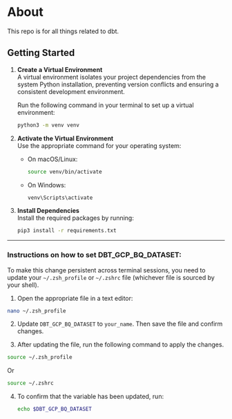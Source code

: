 # About
This repo is for all things related to dbt.

## Getting Started  

1. **Create a Virtual Environment**  
    A virtual environment isolates your project dependencies from the system Python installation, preventing version conflicts and ensuring a consistent development environment.
   
   Run the following command in your terminal to set up a virtual environment:  
   ```bash
   python3 -m venv venv
   ```

2. **Activate the Virtual Environment**  
   Use the appropriate command for your operating system:  
   - On macOS/Linux:  
     ```bash
     source venv/bin/activate
     ```  
   - On Windows:  
     ```bash
     venv\Scripts\activate
     ```

3. **Install Dependencies**  
   Install the required packages by running:  
   ```bash
   pip3 install -r requirements.txt
   ```  

---  

### Instructions on how to set DBT_GCP_BQ_DATASET:


   To make this change persistent across terminal sessions, you need to update your `~/.zsh_profile` or `~/.zshrc` file (whichever file is sourced by your shell).

   1. Open the appropriate file in a text editor:

   ```zsh
   nano ~/.zsh_profile
   ```
   2. Update `DBT_GCP_BQ_DATASET` to `your_name`. Then save the file and confirm changes.

   3. After updating the file, run the following command to apply the changes.

   ```zsh
   source ~/.zsh_profile
   ```

   Or

   ```zsh
   source ~/.zshrc
   ```

4. To confirm that the variable has been updated, run:

   ```zsh
   echo $DBT_GCP_BQ_DATASET
   ```
